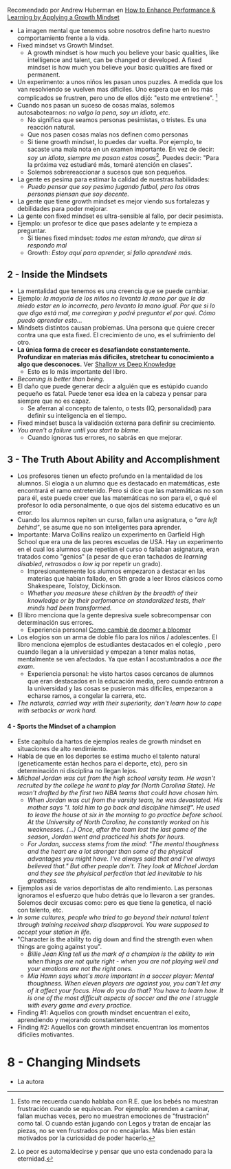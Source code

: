 
Recomendado por Andrew Huberman  en [How to Enhance Performance & Learning by Applying a Growth Mindset ](https://www.youtube.com/watch?v=aQDOU3hPci0&t=447s)

- La imagen mental que tenemos sobre nosotros define harto nuestro comportamiento frente a la vida.
- Fixed mindset vs Growth Mindset.
	- A growth mindset is how much you believe your basic qualities, like intelligence and talent, can be changed or developed. A fixed mindset is how much you believe your basic qualities are fixed or permanent.
- Un experimento: a unos niños les pasan unos puzzles. A medida que los van resolviendo se vuelven mas díficiles. Uno espera que en los más complicados se frustren, pero uno de ellos dijó: "esto me entretiene". [^1]
- Cuando nos pasan un suceso de cosas malas, solemos autosabotearnos: *no valgo la pena, soy un idiota, etc*.
	- No significa que seamos personas pesimistas, o tristes. Es una reacción natural.
	- Que nos pasen cosas malas nos definen como personas
	- Si tiene growth mindset, lo puedes dar vuelta. Por ejemplo, te sacaste una mala nota en un examen importante. En vez de decir: *soy un idiota*, *siempre me pasan estas cosas*[^2]. Puedes decir: "Para la próxima vez estudiaré más, tomaré atención en clases".
	- Solemos sobrereaccionar a sucesos que son pequeños.
- La gente es pesima para estimar la calidad de nuestras habilidades:
	- *Puedo pensar que soy pesimo jugando futbol, pero las otras personas piensan que soy decente.*
- La gente que tiene growth mindset es mejor viendo sus fortalezas y debilidades para poder mejorar.
- La gente con fixed mindset es ultra-sensible al fallo, por decir pesimista.
- Ejemplo: un profesor te dice que pases adelante y te empieza a preguntar.
	- Si tienes fixed mindset: *todos me estan mirando, que diran si respondo mal*
	- Growth: *Estoy aquí para aprender, si fallo aprenderé más.*  



## 2 - Inside the Mindsets
- La mentalidad que tenemos es una creencia que se puede cambiar.
- Ejemplo: *la mayoria de los niños no levanta la mano por que le da miedo estar en lo incorrecto, pero levanto la mano igual. Por que si lo que digo está mal, me corregiran y podré preguntar el por qué. Cómo puedo aprender esto...*
- Mindsets distintos causan problemas. Una persona que quiere crecer contra una que esta fixed. El crecimiento de uno, es el sufrimiento del otro.
- **La única forma de crecer es desafiandote constantemente. Profundizar en materias más dificiles, stretchear tu conocimiento a algo que desconoces.** Ver  [Shallow vs Deep Knowledge](Varios/conocimiento/Shallow%20vs%20Deep%20Knowledge.md) 
	- Esto es lo más importante del libro. 
- *Becoming is better than being.*
- El daño que puede generar decir a alguién que es estúpido cuando pequeño es fatal. Puede tener esa idea en la cabeza y pensar para siempre que no es capaz.
	- Se aferran al concepto de talento, o tests (IQ, personalidad) para definir su inteligencia en el tiempo.
- Fixed mindset busca la validación externa para definir su crecimiento.
- *You aren't a failure until you start to blame.*
	- Cuando ignoras tus errores, no sabrás en que mejorar.


## 3 - The Truth About Ability and Accomplishment
- Los profesores tienen un efecto profundo en la mentalidad de los alumnos. Si elogia a un alumno que es destacado en matemáticas, este encontrará el ramo entretenido. Pero si dice que las matemáticas no son para él, este puede creer que las matemáticas no son para el, o qué el profesor lo odia personalmente, o que ojos del sistema educativo es un error.
- Cuando los alumnos repiten un curso, fallan una asignatura, o *"are left behind"*, se asume que no son inteligentes para aprender. 
- Importante: Marva Collins realizo un experimento en Garfield High School que era una de las peores escuelas de USA.  Hay un experimento en el cual los alumnos que repetían el curso o fallaban asignatura, eran tratados como "genios" (a pesar de que eran tachados de *learning disabled*, *retrasados* o *low iq* por repetir un grado). 
	- Impresionantemente los alumnos empezaron a destacar en las materias que habían fallado, en 5th grade a leer libros clásicos como Shakespeare, Tolstoy, Dickinson.
	- *Whether you measure these children by the breadth of their knowledge or by their perfomance on standardized tests, their minds had been transformed.*  
-  El libro menciona que la gente depresiva suele sobrecompensar con determinación sus errores.
	- Experiencia personal [Como cambié de doomer a bloomer](Varios/cambios-internos/Como%20cambié%20de%20doomer%20a%20bloomer.md)
- Los elogios son un arma de doble filo para los niños / adolescentes. El libro menciona ejemplos de estudiantes destacados en el colegio , pero cuando llegan a la universidad y empezan a tener malas notas, mentalmente se ven afectados. Ya que están l acostumbrados a *ace the exam*. 
	- Experiencia personal: he visto hartos casos cercanos de alumnos que eran destacados en la educación media, pero cuando entraron a la universidad y las cosas se pusieron más díficiles, empezaron a echarse ramos, a congelar la carrera, etc.
- *The naturals, carried way with their superiority, don't learn how to cope with setbacks or work hard.*


#### 4 - Sports the Mindset of a champion
- Este capitulo da hartos de ejemplos reales de growth mindset en situaciones de alto rendimiento. 
- Habla de que en los deportes se estima mucho el talento natural (geneticamente están hechos para el deporte, etc), pero sin determinación ni disciplina no llegan lejos.
- *Michael Jordan was cut from the high school varsity team. He wasn't recruited by the college he want to play for (North Carolina State). He wasn't drafted by the first two NBA teams that could have chosen him.*
	- *When Jordan was cut from the varsity team, he was devastated. His mother says "I. told him to go back and discipline himself". He used to leave the house at six in the morning to go practice before school. At the University of North Carolina, he constantly worked on his weaknesses. (...) Once, after the team lost the last game of the season, Jordan went and practiced his shots for hours.*
	- *For Jordan, success stems from the mind: "The mental thoughness and the heart are a lot stronger than some of the physical advantages you might have. I've always said that and I've always believed that." But other people don't. They look at Michael Jordan and they see the phyisical perfection that led inevitable to his greatness.*
- Ejemplos así de varios deportistas de alto rendimiento. Las personas ignoramos el esfuerzo que hubo detrás que lo llevaron a ser grandes. Solemos decir excusas como: pero es que tiene la genetica, el nació con talento, etc.
- *In some cultures, people who tried to go beyond their natural talent through training received sharp disapproval. You were supposed to accept your station in life.*
- "Character is the ability to dig down and find the strength even when things are going against you".
	- *Billie Jean King tell us the mark of a champion is the ability to win when things are not quite right - when you are not playing well and your emotions are not the right ones.*
	- *Mia Hamn says what's more important in a soccer player: Mental thoughness. When eleven players are against you, you can't let any of it affect your focus. How do you do that? You have to learn how. It is one of the most difficult aspects of soccer and the one I struggle with every game and every practice.*
- Finding #1: Aquellos con growth mindset encuentran el exito, aprendiendo y mejorando constantemente. 
- Finding #2: Aquellos con growth mindset encuentran los momentos dificiles motivantes.





# 8 - Changing Mindsets
- La autora

[^1]: Esto me recuerda cuando hablaba con R.E.  que los bebés no muestran frustración cuando se equivocan. Por ejemplo: aprenden a caminar, fallan muchas veces, pero no muestran emociones de "frustración" como tal.  O cuando están jugando con Legos y tratan de encajar las piezas, no se ven frustrados por no encajarlas. Más bien están motivados por la curiosidad de poder hacerlo.
[^2]: Lo peor es automaldecirse y pensar que uno esta condenado para la eternidad.